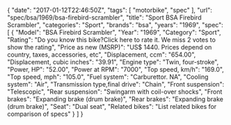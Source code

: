 {
    "date": "2017-01-12T22:46:50Z",
    "tags": [
        "motorbike",
        "spec"
    ],
    "url": "spec\/bsa\/1969\/bsa-firebird-scrambler",
    "title": "Sport BSA Firebird Scrambler",
    "categories": "Sport",
    "brands": "bsa",
    "years": "1969",
    "spec": [
        {
            "Model": "BSA Firebird Scrambler",
            "Year": "1969",
            "Category": "Sport",
            "Rating": "Do you know this bike?Click here to rate it. We miss 2 votes to show the rating",
            "Price as new (MSRP)": "US$ 1440.   Prices depend on country, taxes, accessories, etc",
            "Displacement, ccm": "654.00",
            "Displacement, cubic inches": "39.91",
            "Engine type": "Twin, four-stroke",
            "Power, HP": "52.00",
            "Power at RPM": "7000",
            "Top speed, km\/h": "169.0",
            "Top speed, mph": "105.0",
            "Fuel system": "Carburettor. NA",
            "Cooling system": "Air",
            "Transmission type,final drive": "Chain",
            "Front suspension": "Telescopic",
            "Rear suspension": "Swingarm with coil-over shocks",
            "Front brakes": "Expanding brake (drum brake)",
            "Rear brakes": "Expanding brake (drum brake)",
            "Seat": "Dual seat",
            "Related bikes": "List related bikes for comparison of specs"
        }
    ]
}